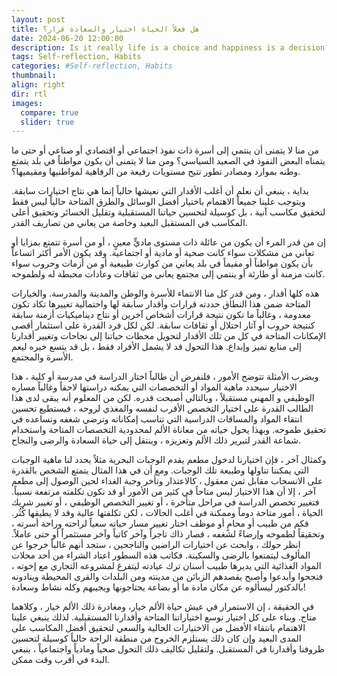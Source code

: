 ```yaml
---
layout: post
title: هل فعلاً الحياة اختيار والسعادة قرار؟
date: 2024-06-20 12:00:00
description: Is it really life is a choice and happiness is a decision?
tags: Self-reflection, Habits
categories: #Self-reflection, Habits
thumbnail:
align: right
dir: rtl
images:
  compare: true
  slider: true
---
```



من منا لا يتمنى أن ينتمي إلى أسرة ذات نفوذ اجتماعي أو اقتصادي أو صناعي أو حتى ما يتمناه البعض النفوذ في الصعيد السياسي؟ ومن منا لا يتمنى أن يكون مواطناً في بلد يتمتع وطنه بموارد ومصادر تطور تتيح مستويات رفيعة من الرفاهية لمواطنيها ومقيميها؟.

بداية ، ينبغي أن نعلم أن أغلب الأقدار التي نعيشها حالياً إنما هي نتاج اختيارات سابقة. ويتوجب علينا جميعاً الاهتمام باختيار أفضل الوسائل والطرق المتاحة حالياً ليس فقط لتحقيق مكاسب آنية ، بل كوسيلة لتحسين حياتنا المستقبلية وتقليل الخسائر وتحقيق أعلى المكاسب في المستقبل البعيد وخاصة من يعاني من تصاريف القدر.

إن من قدر المرء أن يكون من عائلة ذات مستوى ماديٍّ معينٍ ، أو من أسرة تتمتع بمزايا أو تعاني من مشكلات سواء كانت صحية أو مادية أو اجتماعية. وقد يكون الأمر أكثر اتساعاً بأن يكون مواطناً أو مقيماً في بلد يعاني من كوارث طبيعية أو من أزمات وحروب سواء كانت مزمنة أو طارئة أو ينتمي إلى مجتمع يعاني من ثقافات وعادات محبطة له ولطموحه.

هذه كلها أقدار ، ومن قدر كل منا الانتماء للأسرة والوطن والمدينة والمدرسة. والخيارات المتاحة ضمن هذا النطاق حددته قرارات وأقدار سابقة لها واحتمالية تغييرها تكاد تكون معدومة ، وغالباً ما تكون نتيجة قرارات أشخاص آخرين أو نتاج ديناميكيات أزمنة سابقة كنتيجة حروب أو آثار احتلال أو ثقافات سابقة. لكن لكل فرد القدرة على استثمار أقصى الإمكانات المتاحة في كل من تلك الأقدار لتحويل محطات حياتنا إلى نجاحات وتغيير أقدارنا إلى منابع تميز وإبداع. هذا التحول قد لا يشمل الأفراد فقط ، بل قد يتسع خيره ليعم الأسرة والمجتمع. 

وبضرب الأمثلة تتوضح الأمور ، فلنفرض أن طالباً اختار الدراسة في مدرسة أو كلية ، هذا الاختيار سيحدد ماهية المواد أو التخصصات التي يمكنه دراستها لاحقاً وغالباً مساره الوظيفي و المهني مستقبلاً ، وبالتالي أصبحت قدره. لكن من المعلوم أنه يبقى لدى هذا الطالب القدرة على اختيار التخصص الأقرب لنفسه والمغذي لروحه ، فيستطيع تحسين انتقاء المواد والمساقات الدراسية التي تناسب إمكاناته وترضي شغفه وتساعده في تحقيق طموحه. وبهذا يحول حياته من معاناة الألم لمحدودية التخصصات المتاحة واستخدام شماعة القدر لتبرير ذلك الألم وتعزيزه ، وينتقل إلى حياة السعادة والرضى والنجاح. 

وكمثال آخر ، فإن اختيارنا لدخول مطعم يقدم الوجبات البحرية مثلاً يحدد لنا ماهية الوجبات التي يمكننا تناولها وطبيعة تلك الوجبات. ومع أن في هذا المثال يتمتع الشخص بالقدرة على الانسحاب مقابل ثمن معقول ، كالاعتذار وتأخر وجبة الغداء لحين الوصول إلى مطعم آخر ، إلا أن هذا الاختيار ليس متاحاً في كثير من الأمور أو قد تكون تكلفته مرتفعة نسبياً. فتغيير تخصص الدراسة في مراحل متأخرة ، أو تغيير التخصص الوظيفي ، أو تغيير شريك الحياة ، أمور متاحة دوماً وممكنة في أغلب الحالات ، لكن تكلفتها عالية وقد لا يطيقها كُثُر. فكم من طبيب أو محامٍ أو موظف اختار تغيير مسار حياته سعياً لراحته وراحة أسرته ، وتحقيقاً لطموحه وإرضاءً لشغفه ، فصار ذاك تاجراً وآخر كاتباً وآخر مستثمراً أو حتى عاملاً. انظر حولك ، وابحث عن اختيارات الراضين والناجحين ، ستجد أنهم غالباً خرجوا عن المألوف ليتمتعوا بالرضى والسكينة. فكاتب هذه السطور اعتاد الشراء من أحد محلات المواد الغذائية التي يديرها طبيب أسنان ترك عيادته ليتفرغ لمشروعه التجاري مع إخوته ، فنجحوا وأبدعوا وأصبح يقصدهم الزبائن من مدينته ومن البلدات والقرى المحيطة وينادونه بالدكتور ليسألوه عن مكان مادة ما أو بضاعة يحتاجونها ويجيبهم وكله نشاط وسعادة!

في الحقيقة ، إن الاستمرار في عيش حياة الألم خيار، ومغادرة ذلك الألم خيار ، وكلاهما متاح. وبناء على كل اختيار نوسع اختياراتنا المتاحة وأقدارنا المستقبلية. لذلك ينبغي علينا الاهتمام بانتقاء الأفضل من الاختيارات الحالية والسعي لتحقيق أفضل المكاسب على المدى البعيد وإن كان ذلك يستلزم الخروج من منطقة الراحة حالياً كوسيلة لتحسين ظروفنا وأقدارنا في المستقبل. ولتقليل تكاليف ذلك التحول صحياً ومادياً واجتماعياً ، ينبغي البدء في أقرب وقت ممكن. 